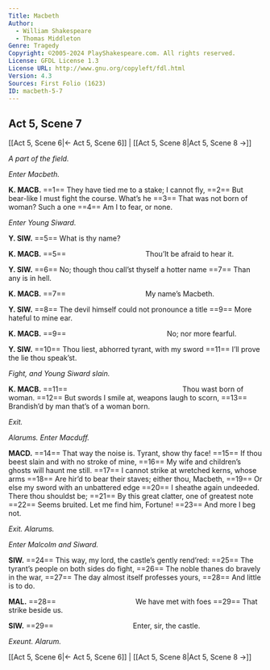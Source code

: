 ```yaml
---
Title: Macbeth
Author: 
  - William Shakespeare
  - Thomas Middleton
Genre: Tragedy
Copyright: ©2005-2024 PlayShakespeare.com. All rights reserved.
License: GFDL License 1.3
License URL: http://www.gnu.org/copyleft/fdl.html
Version: 4.3
Sources: First Folio (1623)
ID: macbeth-5-7
---
```


## Act 5, Scene 7
[[Act 5, Scene 6|← Act 5, Scene 6]] | [[Act 5, Scene 8|Act 5, Scene 8 →]]

*A part of the field.*

*Enter Macbeth.*

**K. MACB.**
==1== They have tied me to a stake; I cannot fly,
==2== But bear-like I must fight the course. What’s he
==3== That was not born of woman? Such a one
==4== Am I to fear, or none.

*Enter Young Siward.*

**Y. SIW.**
==5== What is thy name?

**K. MACB.**
==5==            Thou’lt be afraid to hear it.

**Y. SIW.**
==6== No; though thou call’st thyself a hotter name
==7== Than any is in hell.

**K. MACB.**
==7==            My name’s Macbeth.

**Y. SIW.**
==8== The devil himself could not pronounce a title
==9== More hateful to mine ear.

**K. MACB.**
==9==               No; nor more fearful.

**Y. SIW.**
==10== Thou liest, abhorred tyrant, with my sword
==11== I’ll prove the lie thou speak’st.

*Fight, and Young Siward slain.*

**K. MACB.**
==11==                 Thou wast born of woman.
==12== But swords I smile at, weapons laugh to scorn,
==13== Brandish’d by man that’s of a woman born.

*Exit.*

*Alarums. Enter Macduff.*

**MACD.**
==14== That way the noise is. Tyrant, show thy face!
==15== If thou beest slain and with no stroke of mine,
==16== My wife and children’s ghosts will haunt me still.
==17== I cannot strike at wretched kerns, whose arms
==18== Are hir’d to bear their staves; either thou, Macbeth,
==19== Or else my sword with an unbattered edge
==20== I sheathe again undeeded. There thou shouldst be;
==21== By this great clatter, one of greatest note
==22== Seems bruited. Let me find him, Fortune!
==23== And more I beg not.

*Exit. Alarums.*

*Enter Malcolm and Siward.*

**SIW.**
==24== This way, my lord, the castle’s gently rend’red:
==25== The tyrant’s people on both sides do fight,
==26== The noble thanes do bravely in the war,
==27== The day almost itself professes yours,
==28== And little is to do.

**MAL.**
==28==            We have met with foes
==29== That strike beside us.

**SIW.**
==29==            Enter, sir, the castle.

*Exeunt. Alarum.*

[[Act 5, Scene 6|← Act 5, Scene 6]] | [[Act 5, Scene 8|Act 5, Scene 8 →]]